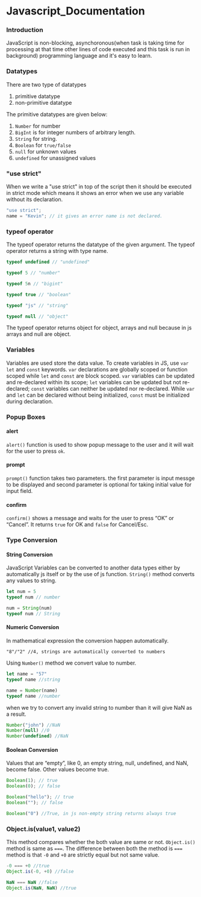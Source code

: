 # Javascript_Documentation

### Introduction
JavaScript is non-blocking, asynchoronous(when task is taking time for processing at that time other lines of code executed and this task is run in background) programming language and it's easy to learn.

### Datatypes
There are two type of datatypes
1. primitive datatype
2. non-primitive datatype

The primitive datatypes are given below:

1. ```Number```  for number
2. ```BigInt```  is for integer numbers of arbitrary length.
3. ```String``` for string.
4. ```Boolean``` for ```true/false```
5. ```null``` for unknown values
6. ```undefined``` for unassigned values

### "use strict"

When we write a "use strict" in top of the script then it should be executed in strict mode which means it shows an error when we use any variable without its declaration.
```JavaScript
"use strict";
name = "Kevin"; // it gives an error name is not declared.
```

### typeof operator
The typeof operator returns the datatype of the given argument.
The typeof operator returns a string with type name.

```JavaScript
typeof undefined // "undefined"

typeof 5 // "number"

typeof 5n // "bigint"

typeof true // "boolean"

typeof "js" // "string"

typeof null // "object"
```
The typeof operator returns object for object, arrays and null because in js arrays and null are object.

### Variables

Variables are used store the data value.
To create variables in JS, use ```var``` ```let``` and ```const``` keywords.
```var``` declarations are globally scoped or function scoped while ```let``` and ```const``` are block scoped.
```var``` variables can be updated and re-declared within its scope; ```let``` variables can be updated but not re-declared; ```const``` variables can neither be updated nor re-declared.
While ```var``` and ```let``` can be declared without being initialized, ```const``` must be initialized during declaration.

### Popup Boxes

#### alert

```alert()``` function is used to show popup message to the user and it will wait for the user to press ```ok```.

#### prompt
```prompt()``` function takes two parameters. the first parameter is input messge to be displayed and second parameter is optional for taking initial value for input field.

#### confirm

```confirm()``` shows a message and waits for the user to press “OK” or “Cancel”. It returns ```true``` for OK and ```false``` for Cancel/Esc.


### Type Conversion

#### String Conversion
JavaScript Variables can be converted to another data types either by automatically js itself or by the use of js function.
```String()``` method converts any values to string.

```JavaScript
let num = 5
typeof num // number

num = String(num)
typeof num // String
```

#### Numeric Conversion

In mathematical expression the conversion happen automatically.
```
"8"/"2" //4, strings are automatically converted to numbers
```
Using ```Number()``` method we convert value to number.

```JavaScript
let name = "57"
typeof name //string

name = Number(name)
typeof name //number
```

when we try to convert any invalid string to number than it will give NaN as a result.
```JavaScript
Number("john") //NaN
Number(null) //0
Number(undefined) //NaN
```

#### Boolean Conversion

Values that are “empty”, like 0, an empty string, null, undefined, and NaN, become false.
Other values become true.

```JavaScript
Boolean(1); // true
Boolean(0); // false

Boolean("hello"); // true
Boolean(""); // false

Boolean("0") //True, in js non-empty string returns always true
```

### Object.is(value1, value2)

This method compares whether the both value are same or not.
```Object.is()``` method is same as ```===```.
The difference between both the method is ```===``` method is that  ```-0``` and ```+0``` are strictly equal but not same value.

```JavaScript
-0 === +0 //true
Object.is(-0, +0) //false

NaN === NaN //false
Object.is(NaN, NaN) //true
```
